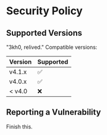# Security Policy

## Supported Versions

"3kh0, relived." Compatible versions:

| Version | Supported          |
| ------- | ------------------ |
| v4.1.x   | :white_check_mark: | 
| v4.0.x   | :white_check_mark: |
| < v4.0   | :x:                |

## Reporting a Vulnerability

Finish this.
